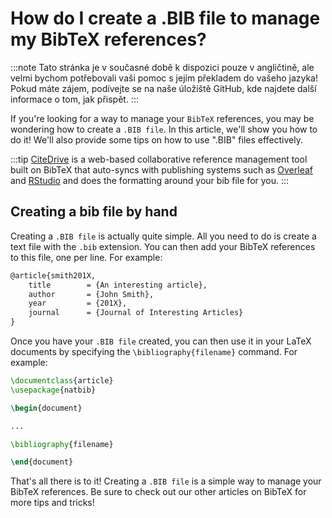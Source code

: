 # How do I create a .BIB file to manage my BibTeX references?

:::note
Tato stránka je v současné době k dispozici pouze v angličtině, ale velmi bychom potřebovali vaši pomoc s jejím překladem do vašeho jazyka! Pokud máte zájem, podívejte se na naše úložiště GitHub, kde najdete další informace o tom, jak přispět.
:::


If you're looking for a way to manage your `BibTeX` references, you may be wondering how to create a `.BIB file`. In this article, we'll show you how to do it! We'll also provide some tips on how to use ".BIB" files effectively.

:::tip
[CiteDrive](https://citedrive.com/) is a web-based collaborative reference management tool built on BibTeX that auto-syncs with publishing systems such as [Overleaf](https://www.overleaf.com/blog/citedrive-easy-reference-management-for-overleaf) and [RStudio](https://citedrive.medium.com/bibliography-management-in-r-markdown-with-citedrive-and-rstudio-2585699dd619) and does the formatting around your bib file for you.
:::

## Creating a bib file by hand

Creating a `.BIB file` is actually quite simple. All you need to do is create a text file with the `.bib` extension. You can then add your BibTeX references to this file, one per line. For example:


```latex
@article{smith201X,
	title        = {An interesting article},
	author       = {John Smith},
	year         = {201X},
	journal      = {Journal of Interesting Articles}
}
```



Once you have your `.BIB file` created, you can then use it in your LaTeX documents by specifying the `\bibliography{filename}` command. For example:


```latex
\documentclass{article}
\usepackage{natbib}

\begin{document}

...

\bibliography{filename}

\end{document}
```

That's all there is to it! Creating a `.BIB file` is a simple way to manage your BibTeX references. Be sure to check out our other articles on BibTeX for more tips and tricks!
